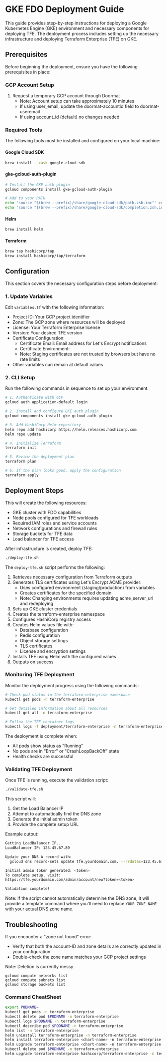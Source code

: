 # GKE FDO Deployment Guide

This guide provides step-by-step instructions for deploying a Google Kubernetes Engine (GKE) environment and necessary components for deploying TFE. The deployment process includes setting up the necessary infrastructure and deploying Terraform Enterprise (TFE) on GKE.

## Prerequisites

Before beginning the deployment, ensure you have the following prerequisites in place:

### GCP Account Setup
1. Request a temporary GCP account through Doormat
   - Note: Account setup can take approximately 10 minutes
   - If using user_email, update the doormat-accountid field to doormat-useremail
   - If using account_id (default) no changes needed

### Required Tools
The following tools must be installed and configured on your local machine:

#### Google Cloud SDK
```bash
brew install --cask google-cloud-sdk
```

#### gke-gcloud-auth-plugin
```bash
# Install the GKE auth plugin
gcloud components install gke-gcloud-auth-plugin

# Add to your PATH
echo 'source "$(brew --prefix)/share/google-cloud-sdk/path.zsh.inc"' >> ~/.zshrc
echo 'source "$(brew --prefix)/share/google-cloud-sdk/completion.zsh.inc"' >> ~/.zshrc
```

#### Helm
```bash
brew install helm
```

#### Terraform
```bash
brew tap hashicorp/tap
brew install hashicorp/tap/terraform
```

## Configuration

This section covers the necessary configuration steps before deployment:

### 1. Update Variables
Edit `variables.tf` with the following information:
- Project ID: Your GCP project identifier
- Zone: The GCP zone where resources will be deployed
- License: Your Terraform Enterprise license
- Version: Your desired TFE version
- Certificate Configuration:
  - Certificate Email: Email address for Let's Encrypt notifications
  - Certificate Environment:
  - Note: Staging certificates are not trusted by browsers but have no rate limits
- Other variables can remain at default values

### 2. CLI Setup
Run the following commands in sequence to set up your environment:

```bash
# 1. Authenticate with GCP
gcloud auth application-default login

# 2. Install and configure GKE auth plugin
gcloud components install gke-gcloud-auth-plugin

# 3. Add HashiCorp Helm repository
helm repo add hashicorp https://helm.releases.hashicorp.com
helm repo update

# 4. Initialize Terraform
terraform init

# 5. Review the deployment plan
terraform plan

# 6. If the plan looks good, apply the configuration
terraform apply
```

## Deployment Steps

This will create the following resources:
- GKE cluster with FDO capabilities
- Node pools configured for TFE workloads
- Required IAM roles and service accounts
- Network configurations and firewall rules
- Storage buckets for TFE data
- Load balancer for TFE access

After infrastructure is created, deploy TFE:
```bash
./deploy-tfe.sh
```

The `deploy-tfe.sh` script performs the following:
1. Retrieves necessary configuration from Terraform outputs
2. Generates TLS certificates using Let's Encrypt ACME provider:
   - Uses configured environment (staging/production) from variables
   - Creates certificates for the specified domain
   - Note: Changing environments requires updating acme_server_url and redeploying
3. Sets up GKE cluster credentials
4. Creates the terraform-enterprise namespace
5. Configures HashiCorp registry access
6. Creates Helm values file with:
   - Database configuration
   - Redis configuration
   - Object storage settings
   - TLS certificates
   - License and encryption settings
7. Installs TFE using Helm with the configured values
8. Outputs on success

### Monitoring TFE Deployment
Monitor the deployment progress using the following commands:

```bash
# Check pod status in the terraform-enterprise namespace
kubectl get pods -n terraform-enterprise

# Get detailed information about all resources
kubectl get all -n terraform-enterprise

# Follow the TFE container logs
kubectl logs -f deployment/terraform-enterprise -n terraform-enterprise
```

The deployment is complete when:
- All pods show status as "Running"
- No pods are in "Error" or "CrashLoopBackOff" state
- Health checks are successful

### Validating TFE Deployment
Once TFE is running, execute the validation script:
```bash
./validate-tfe.sh
```

This script will:
1. Get the Load Balancer IP
2. Attempt to automatically find the DNS zone
3. Generate the initial admin token
4. Provide the complete setup URL

Example output:
```bash
Getting LoadBalancer IP...
LoadBalancer IP: 123.45.67.89

Update your DNS A record with:
  gcloud dns record-sets update tfe.yourdomain.com. --rrdatas=123.45.67.89 --ttl=300 --type=A --zone=your-zone-name

Initial admin token generated: <token>
To complete setup, visit:
https://tfe.yourdomain.com/admin/account/new?token=<token>

Validation complete!
```

Note: If the script cannot automatically determine the DNS zone, it will provide a template command where you'll need to replace `YOUR_ZONE_NAME` with your actual DNS zone name.

## Troubleshooting

If you encounter a "zone not found" error:
- Verify that both the account-ID and zone details are correctly updated in your configuration
- Double-check the zone name matches your GCP project settings

Note: Deletion is currently messy

  ```
  gcloud compute networks list
  gcloud compute subnets list
  gcloud storage buckets list
  ```

### Command CheatSheet
```bash
export PODNAME=
kubectl get pods -n terraform-enterprise
kubectl delete pod $PODNAME -n terraform-enterprise
kubectl logs $PODNAME -n terraform-enterprise
kubectl describe pod $PODNAME -n terraform-enterprise
helm list -n terraform-enterprise
helm uninstall terraform-enterprise -n terraform-enterprise
helm install terraform-enterprise <chart-name> -n terraform-enterprise
helm upgrade terraform-enterprise <chart-name> -n terraform-enterprise --recreate-pods
kubectl delete pod $PODNAME -n terraform-enterprise
helm upgrade terraform-enterprise hashicorp/terraform-enterprise -n terraform-enterprise -f $path
```






